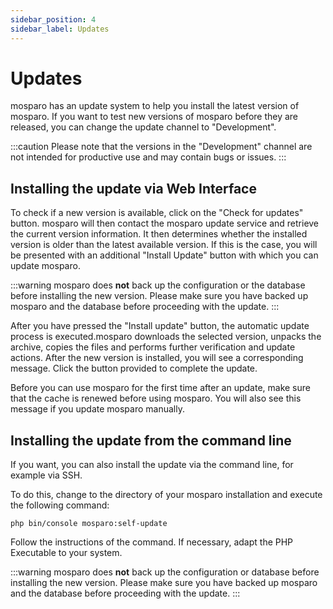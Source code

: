 ```yaml
---
sidebar_position: 4
sidebar_label: Updates
---
```


# Updates

mosparo has an update system to help you install the latest version of mosparo. If you want to test new versions of mosparo before they are released, you can change the update channel to "Development".

:::caution
Please note that the versions in the "Development" channel are not intended for productive use and may contain bugs or issues.
:::

## Installing the update via Web Interface
To check if a new version is available, click on the "Check for updates" button. mosparo will then contact the mosparo update service and retrieve the current version information. It then determines whether the installed  version is older than the latest available version. If this is the case, you will be presented with an additional "Install Update" button with which you can update mosparo.

:::warning
mosparo does **not** back up the configuration or the database before installing the new version. Please make sure you have backed up mosparo and the database before proceeding with the update.
:::

After you have pressed the "Install update" button, the automatic update process is executed.mosparo downloads the selected version, unpacks the archive, copies the files and performs further verification and update actions. After the new version is installed, you will see a corresponding message. Click the button provided to complete the update.

Before you can use mosparo for the first time after an update, make sure that the cache is renewed before using mosparo. You will also see this message if you update mosparo manually.

## Installing the update from the command line
If you want, you can also install the update via the command line, for example via SSH.

To do this, change to the directory of your mosparo installation and execute the following command:

```
php bin/console mosparo:self-update
```

Follow the instructions of the command. If necessary, adapt the PHP Executable to your system.

:::warning
mosparo does **not** back up the configuration or database before installing the new version. Please make sure you have backed up mosparo and the database before proceeding with the update.
:::